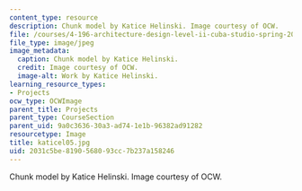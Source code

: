 ```yaml
---
content_type: resource
description: Chunk model by Katice Helinski. Image courtesy of OCW.
file: /courses/4-196-architecture-design-level-ii-cuba-studio-spring-2004/2031c5be8190568093cc7b237a158246_katicel05.jpg
file_type: image/jpeg
image_metadata:
  caption: Chunk model by Katice Helinski.
  credit: Image courtesy of OCW.
  image-alt: Work by Katice Helinski.
learning_resource_types:
- Projects
ocw_type: OCWImage
parent_title: Projects
parent_type: CourseSection
parent_uid: 9a0c3636-30a3-ad74-1e1b-96382ad91282
resourcetype: Image
title: katicel05.jpg
uid: 2031c5be-8190-5680-93cc-7b237a158246
---
```

Chunk model by Katice Helinski. Image courtesy of OCW.

